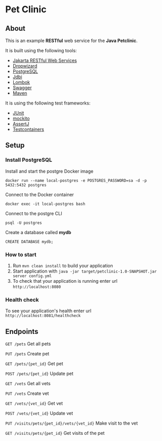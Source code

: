 # Pet Clinic

## About 

This is an example **RESTful** web service for the **Java Petclinic**.

It is built using the following tools:
* [Jakarta RESTful Web Services](https://en.wikipedia.org/wiki/Jakarta_RESTful_Web_Services)
* [Dropwizard](https://www.dropwizard.io)
* [PostgreSQL](https://www.postgresql.org)
* [Jdbi](https://jdbi.org)
* [Lombok](https://projectlombok.org)
* [Swagger](https://swagger.io)
* [Maven](https://maven.apache.org)

It is using the following test frameworks:
* [JUnit](https://junit.org/junit5/)
* [mockito](https://site.mockito.org/)
* [AssertJ](https://assertj.github.io/doc/)
* [Testcontainers](https://www.testcontainers.org)

## Setup

### Install PostgreSQL

Install and start the postgre Docker image

`docker run --name local-postgres -e POSTGRES_PASSWORD=sa -d -p 5432:5432 postgres`

Connect to the Docker container

`docker exec -it local-postgres bash`

Connect to the postgre CLI

`psql -U postgres`

Create a database called **mydb**

`CREATE DATABASE mydb;`

### How to start

1. Run `mvn clean install` to build your application
1. Start application with `java -jar target/petclinic-1.0-SNAPSHOT.jar server config.yml`
1. To check that your application is running enter url `http://localhost:8080`

### Health check

To see your application's health enter url `http://localhost:8081/healthcheck`

## Endpoints

`GET /pets` Get all pets

`PUT /pets` Create pet

`GET /pets/{pet_id}` Get pet

`POST /pets/{pet_id}` Update pet

`GET /vets` Get all vets

`PUT /vets` Create vet

`GET /vets/{vet_id}` Get vet

`POST /vets/{vet_id}` Update vet

`PUT /visits/pets/{pet_id}/vets/{vet_id}` Make visit to the vet

`GET /visits/pets/{pet_id}` Get visits of the pet
